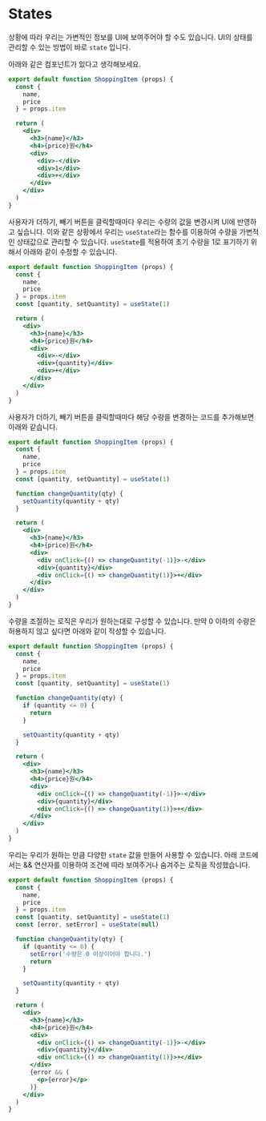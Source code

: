 # States

상황에 따라 우리는 가변적인 정보를 UI에 보여주어야 할 수도 있습니다. UI의 상태를 관리할 수 있는 방법이 바로 `state` 입니다.

아래와 같은 컴포넌트가 있다고 생각해보세요.

```jsx
export default function ShoppingItem (props) {
  const {
    name,
    price
  } = props.item

  return (
    <div>
      <h3>{name}</h3>
      <h4>{price}원</h4>
      <div>
        <div>-</div>
        <div>1</div>
        <div>+</div>
      </div>
    </div>
  )
}
```

사용자가 더하기, 빼기 버튼을 클릭할때마다 우리는 수량의 값을 변경시켜 UI에 반영하고 싶습니다. 이와 같은 상황에서 우리는 `useState`라는 함수를 이용하여 수량을 가변적인 상태값으로 관리할 수 있습니다. `useState`를 적용하여 초기 수량을 1로 표기하기 위해서 아래와 같이 수정할 수 있습니다.

```jsx
export default function ShoppingItem (props) {
  const {
    name,
    price
  } = props.item
  const [quantity, setQuantity] = useState(1)

  return (
    <div>
      <h3>{name}</h3>
      <h4>{price}원</h4>
      <div>
        <div>-</div>
        <div>{quantity}</div>
        <div>+</div>
      </div>
    </div>
  )
}
```

사용자가 더하기, 빼기 버튼을 클릭할때마다 해당 수량을 변경하는 코드를 추가해보면 아래와 같습니다.

```jsx
export default function ShoppingItem (props) {
  const {
    name,
    price
  } = props.item
  const [quantity, setQuantity] = useState(1)

  function changeQuantity(qty) {
    setQuantity(quantity + qty)
  }

  return (
    <div>
      <h3>{name}</h3>
      <h4>{price}원</h4>
      <div>
        <div onClick={() => changeQuantity(-1)}>-</div>
        <div>{quantity}</div>
        <div onClick={() => changeQuantity(1)}>+</div>
      </div>
    </div>
  )
}
```

수량을 조절하는 로직은 우리가 원하는대로 구성할 수 있습니다. 만약 0 이하의 수량은 허용하지 않고 싶다면 아래와 같이 작성할 수 있습니다.

```jsx
export default function ShoppingItem (props) {
  const {
    name,
    price
  } = props.item
  const [quantity, setQuantity] = useState(1)

  function changeQuantity(qty) {
    if (quantity <= 0) {
      return
    }

    setQuantity(quantity + qty)
  }

  return (
    <div>
      <h3>{name}</h3>
      <h4>{price}원</h4>
      <div>
        <div onClick={() => changeQuantity(-1)}>-</div>
        <div>{quantity}</div>
        <div onClick={() => changeQuantity(1)}>+</div>
      </div>
    </div>
  )
}
```

우리는 우리가 원하는 만큼 다양한 `state` 값을 만들어 사용할 수 있습니다. 아래 코드에서는 && 연산자를 이용하여 조건에 따라 보여주거나 숨겨주는 로직을 작성했습니다.

```jsx
export default function ShoppingItem (props) {
  const {
    name,
    price
  } = props.item
  const [quantity, setQuantity] = useState(1)
  const [error, setError] = useState(null)

  function changeQuantity(qty) {
    if (quantity <= 0) {
      setError('수량은 0 이상이어야 합니다.')
      return
    }

    setQuantity(quantity + qty)
  }

  return (
    <div>
      <h3>{name}</h3>
      <h4>{price}원</h4>
      <div>
        <div onClick={() => changeQuantity(-1)}>-</div>
        <div>{quantity}</div>
        <div onClick={() => changeQuantity(1)}>+</div>
      </div>
      {error && (
        <p>{error}</p>
      )}
    </div>
  )
}
```
